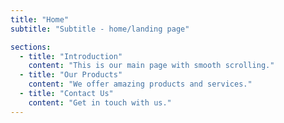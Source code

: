 ```yaml
---
title: "Home"
subtitle: "Subtitle - home/landing page"

sections:
  - title: "Introduction"
    content: "This is our main page with smooth scrolling."
  - title: "Our Products"
    content: "We offer amazing products and services."
  - title: "Contact Us"
    content: "Get in touch with us."
---
```


